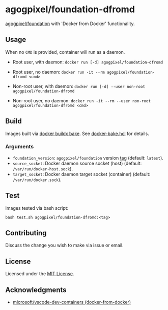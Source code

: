 # agogpixel/foundation-dfromd

[agogpixel/foundation](https://github.com/agogpixel/foundation) with 'Docker from Docker' functionality.

## Usage

When no `CMD` is provided, container will run as a daemon.

- Root user, with daemon: `docker run [-d] agogpixel/foundation-dfromd`
- Root user, no daemon: `docker run -it --rm agogpixel/foundation-dfromd <cmd>`

- Non-root user, with daemon: `docker run [-d] --user non-root agogpixel/foundation-dfromd`
- Non-root user, no daemon: `docker run -it --rm --user non-root agogpixel/foundation-dfromd <cmd>`

## Build

Images built via [docker buildx bake](https://docs.docker.com/engine/reference/commandline/buildx_bake/). See [docker-bake.hcl](./docker-bake.hcl) for details.

### Arguments

- `foundation_version`: `agogpixel/foundation` version [tag](https://hub.docker.com/r/agogpixel/foundation/tags?page=1&ordering=last_updated) (default: `latest`).
- `source_socket`: Docker daemon source socket (host) (default: `/var/run/docker-host.sock`).
- `target_socket`: Docker daemon target socket (container) (default: `/var/run/docker.sock`).

## Test

Images tested via bash script:

```shell
bash test.sh agogpixel/foundation-dfromd:<tag>
```

## Contributing

Discuss the change you wish to make via issue or email.

## License

Licensed under the [MIT License](./LICENSE).

## Acknowledgments

- [microsoft/vscode-dev-containers (docker-from-docker)](https://github.com/microsoft/vscode-dev-containers/tree/main/containers/docker-from-docker)
